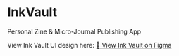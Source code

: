 # InkVault
Personal Zine &amp; Micro-Journal Publishing App

View Ink Vault UI design here: 
[🔗 View Ink Vault on Figma](https://www.figma.com/design/DCX6ptJgsymfpCfTpumg4e/InkVault?node-id=0-1&t=kseywkJKyp2BcmDA-1)